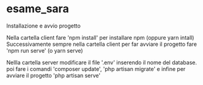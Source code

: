 # esame_sara

Installazione e avvio progetto

Nella cartella client fare 'npm install' per installare npm (oppure yarn intall)
Successivamente sempre nella cartella client per far avviare il progetto fare 'npm run serve' (o yarn serve)

Nellla cartella server modificare il file '.env' inserendo il nome del database. poi fare i comandi 'composer update',
'php artisan migrate' e infine per avviare il progetto 'php artisan serve'


